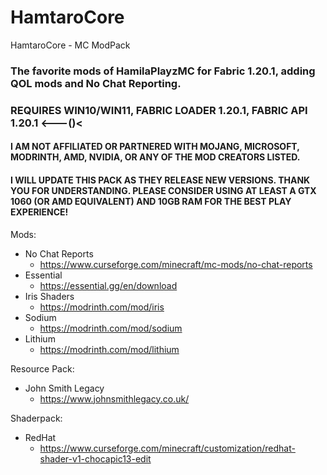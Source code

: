 # HamtaroCore
HamtaroCore - MC ModPack



### The favorite mods of HamilaPlayzMC for Fabric 1.20.1, adding QOL mods and No Chat Reporting.

###   REQUIRES WIN10/WIN11, FABRIC LOADER 1.20.1, FABRIC API 1.20.1 <---()<



#### I AM NOT AFFILIATED OR PARTNERED WITH MOJANG, MICROSOFT, MODRINTH, AMD, NVIDIA, OR ANY OF THE MOD CREATORS LISTED.
#### I WILL UPDATE THIS PACK AS THEY RELEASE NEW VERSIONS.  THANK YOU FOR UNDERSTANDING. PLEASE CONSIDER USING AT LEAST A GTX 1060 (OR AMD EQUIVALENT) AND 10GB RAM FOR THE BEST PLAY EXPERIENCE!



Mods:

- No Chat Reports 
    - https://www.curseforge.com/minecraft/mc-mods/no-chat-reports
- Essential 
    - https://essential.gg/en/download
- Iris Shaders
   - https://modrinth.com/mod/iris
- Sodium
     - https://modrinth.com/mod/sodium
- Lithium
    - https://modrinth.com/mod/lithium

Resource Pack:

- John Smith Legacy
    -  https://www.johnsmithlegacy.co.uk/

Shaderpack:

- RedHat
    -  https://www.curseforge.com/minecraft/customization/redhat-shader-v1-chocapic13-edit
